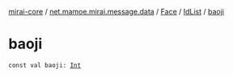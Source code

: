 [mirai-core](../../../index.md) / [net.mamoe.mirai.message.data](../../index.md) / [Face](../index.md) / [IdList](index.md) / [baoji](./baoji.md)

# baoji

`const val baoji: `[`Int`](https://kotlinlang.org/api/latest/jvm/stdlib/kotlin/-int/index.html)